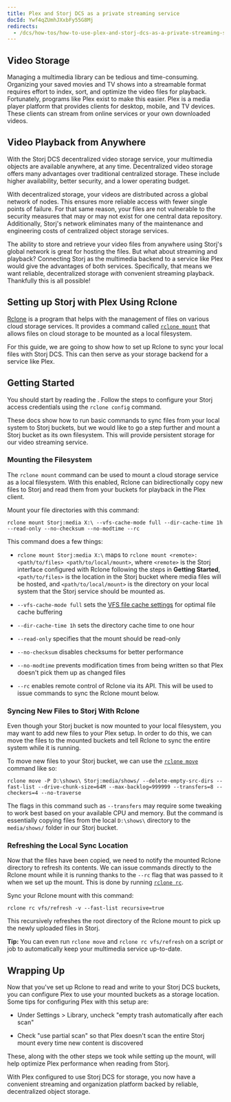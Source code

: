 ```yaml
---
title: Plex and Storj DCS as a private streaming service
docId: Ywf4qZUmhJXxbFy55G8Mj
redirects:
  - /dcs/how-tos/how-to-use-plex-and-storj-dcs-as-a-private-streaming-service
---
```


## Video Storage

Managing a multimedia library can be tedious and time-consuming. Organizing your saved movies and TV shows into a streamable format requires effort to index, sort, and optimize the video files for playback. Fortunately, programs like Plex exist to make this easier. Plex is a media player platform that provides clients for desktop, mobile, and TV devices. These clients can stream from online services or your own downloaded videos.

## Video Playback from Anywhere

With the Storj DCS decentralized video storage service, your multimedia objects are available anywhere, at any time. Decentralized video storage offers many advantages over traditional centralized storage. These include higher availability, better security, and a lower operating budget.

With decentralized storage, your videos are distributed across a global network of nodes. This ensures more reliable access with fewer single points of failure. For that same reason, your files are not vulnerable to the security measures that may or may not exist for one central data repository. Additionally, Storj's network eliminates many of the maintenance and engineering costs of centralized object storage services.

The ability to store and retrieve your video files from anywhere using Storj's global network is great for hosting the files. But what about streaming and playback? Connecting Storj as the multimedia backend to a service like Plex would give the advantages of both services. Specifically, that means we want reliable, decentralized storage _with_ convenient streaming playback. Thankfully this is all possible!

## Setting up Storj with Plex Using Rclone

[Rclone](https://rclone.org) is a program that helps with the management of files on various cloud storage services. It provides a command called [`rclone mount`](https://rclone.org/commands/rclone_mount/) that allows files on cloud storage to be mounted as a local filesystem.

For this guide, we are going to show how to set up Rclone to sync your local files with Storj DCS. This can then serve as your storage backend for a service like Plex.

## Getting Started

You should start by reading the [](docId:LdrqSoECrAyE_LQMvj3aF). Follow the steps to configure your Storj access credentials using the `rclone config` command.

These docs show how to run basic commands to sync files from your local system to Storj buckets, but we would like to go a step further and mount a Storj bucket as its own filesystem. This will provide persistent storage for our video streaming service.

### Mounting the Filesystem

The `rclone mount` command can be used to mount a cloud storage service as a local filesystem. With this enabled, Rclone can bidirectionally copy new files to Storj and read them from your buckets for playback in the Plex client.

Mount your file directories with this command:

```Text
rclone mount Storj:media X:\ --vfs-cache-mode full --dir-cache-time 1h --read-only --no-checksum --no-modtime --rc
```

This command does a few things:

- `rclone mount Storj:media X:\` maps to `rclone mount <remote>:<path/to/files> <path/to/local/mount>`, where `<remote>` is the Storj interface configured with Rclone following the steps in **Getting Started**, `<path/to/files>` is the location in the Storj bucket where media files will be hosted, and `<path/to/local/mount>` is the directory on your local system that the Storj service should be mounted as.

- `--vfs-cache-mode full` sets the [VFS file cache settings](https://rclone.org/commands/rclone_mount/#vfs-file-caching) for optimal file cache buffering

- `--dir-cache-time 1h` sets the directory cache time to one hour

- `--read-only` specifies that the mount should be read-only

- `--no-checksum` disables checksums for better performance

- `--no-modtime` prevents modification times from being written so that Plex doesn't pick them up as changed files

- `--rc` enables remote control of Rclone via its API. This will be used to issue commands to sync the Rclone mount below.

### Syncing New Files to Storj With Rclone

Even though your Storj bucket is now mounted to your local filesystem, you may want to add new files to your Plex setup. In order to do this, we can move the files to the mounted buckets and tell Rclone to sync the entire system while it is running.

To move new files to your Storj bucket, we can use the [`rclone move`](https://rclone.org/commands/rclone_move/) command like so:

```Text
rclone move -P D:\shows\ Storj:media/shows/ --delete-empty-src-dirs --fast-list --drive-chunk-size=64M --max-backlog=999999 --transfers=8 --checkers=4 --no-traverse
```

The flags in this command such as `--transfers` may require some tweaking to work best based on your available CPU and memory. But the command is essentially copying files from the local `D:\shows\` directory to the `media/shows/` folder in our Storj bucket.

### Refreshing the Local Sync Location

Now that the files have been copied, we need to notify the mounted Rclone directory to refresh its contents. We can issue commands directly to the Rclone mount while it is running thanks to the `--rc` flag that was passed to it when we set up the mount. This is done by running [`rclone rc`](https://rclone.org/rc/).

Sync your Rclone mount with this command:

```Text
rclone rc vfs/refresh -v --fast-list recursive=true
```

This recursively refreshes the root directory of the Rclone mount to pick up the newly uploaded files in Storj.

**Tip:** You can even run `rclone move` and `rclone rc vfs/refresh` on a script or job to automatically keep your multimedia service up-to-date.

## Wrapping Up

Now that you've set up Rclone to read and write to your Storj DCS buckets, you can configure Plex to use your mounted buckets as a storage location. Some tips for configuring Plex with this setup are:

- Under Settings > Library, uncheck "empty trash automatically after each scan"

- Check "use partial scan" so that Plex doesn't scan the entire Storj mount every time new content is discovered

These, along with the other steps we took while setting up the mount, will help optimize Plex performance when reading from Storj.

With Plex configured to use Storj DCS for storage, you now have a convenient streaming and organization platform backed by reliable, decentralized object storage.

